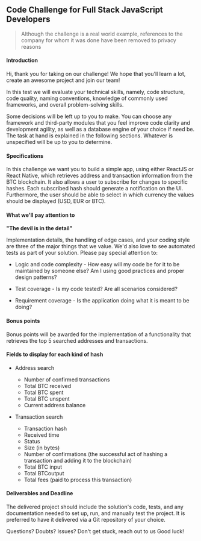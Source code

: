 ## Code Challenge for Full Stack JavaScript Developers

> Although the challenge is a real world example, references to 
the company for whom it was done have been removed to privacy reasons

#### Introduction

Hi, thank you for taking on our challenge! We hope that you'll learn a lot, 
create an awesome project and join our team!

In this test we will evaluate your technical skills, namely, code structure, code quality, naming conventions, knowledge of commonly used frameworks, and overall problem-solving skills. 

Some decisions will be left up to you to make. You can choose any framework and third-party modules that you feel improve code clarity and development agility, as well as a database engine of your choice if need be. The task at hand is explained in the following sections. Whatever is unspecified will be up to you to determine.

#### Specifications

In this challenge we want you to build a simple app, using either ReactJS or React Native, which retrieves address and transaction information from the BTC blockchain. It also allows a user to subscribe for changes to specific hashes. Each subscribed hash should generate a notification on the UI. Furthermore, the user should be able to select in which currency the values should be displayed (USD, EUR or BTC).

#### What we'll pay attention to

__"The devil is in the detail"__

Implementation details, the handling of edge cases, and your coding style are three of the major things that we value. We'd also love to see automated tests as part of your solution. Please pay special attention to:
​
- Logic and code complexity - How easy will my code be for it to be maintained by someone else? Am I using good practices and proper design patterns?

- Test coverage - Is my code tested? Are all scenarios considered?

- Requirement coverage - Is the application doing what it is meant to be doing?

#### Bonus points

Bonus points will be awarded for the implementation of a functionality that retrieves the top 5 searched addresses and transactions.

#### Fields to display for each kind of hash

- Address search
    - Number of confirmed transactions
    - Total BTC received
    - Total BTC spent
    - Total BTC unspent
    - Current address balance

- Transaction search
    - Transaction hash
    - Received time
    - Status
    - Size (in bytes)
    - Number of confirmations (the successful act of hashing a transaction and adding it to the blockchain)
    - Total BTC input
    - Total BTCoutput
    - Total fees (paid to process this transaction)

#### Deliverables and Deadline

The delivered project should include the solution's code, tests, and any documentation needed to set up, run, and manually test the project. It is preferred to have it delivered via a Git repository of your choice.

Questions? Doubts? Issues? Don't get stuck, reach out to us
Good luck!
